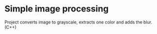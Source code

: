# Simple image processing
Project converts image to grayscale, extracts one color and adds the blur. (C++)

